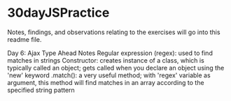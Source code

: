 # 30dayJSPractice
Notes, findings, and observations relating to the exercises will go into this readme file.

Day 6: Ajax Type Ahead Notes
Regular expression (regex): used to find matches in strings
Constructor: creates instance of a class, which is typically called an object; gets called when you declare an object using the 'new' keyword
.match(): a very useful method; with 'regex' variable as argument, this method will find matches in an array according to the specified string pattern
